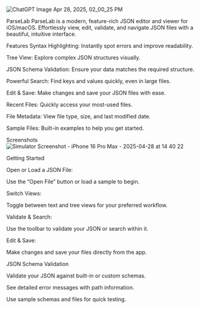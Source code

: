 ![ChatGPT Image Apr 28, 2025, 02_00_25 PM](https://github.com/user-attachments/assets/028b79dc-d8a4-4e97-8360-94455e58e75d)

ParseLab
ParseLab is a modern, feature-rich JSON editor and viewer for iOS/macOS. Effortlessly view, edit, validate, and navigate JSON files with a beautiful, intuitive interface.

Features
Syntax Highlighting: Instantly spot errors and improve readability.

Tree View: Explore complex JSON structures visually.

JSON Schema Validation: Ensure your data matches the required structure.

Powerful Search: Find keys and values quickly, even in large files.

Edit & Save: Make changes and save your JSON files with ease.

Recent Files: Quickly access your most-used files.

File Metadata: View file type, size, and last modified date.

Sample Files: Built-in examples to help you get started.

Screenshots
![Simulator Screenshot - iPhone 16 Pro Max - 2025-04-28 at 14 40 22](https://github.com/user-attachments/assets/65907481-ab2a-475a-b656-70c6ab317e0f)


Getting Started

Open or Load a JSON File:

Use the “Open File” button or load a sample to begin.

Switch Views:

Toggle between text and tree views for your preferred workflow.

Validate & Search:

Use the toolbar to validate your JSON or search within it.

Edit & Save:

Make changes and save your files directly from the app.

JSON Schema Validation

Validate your JSON against built-in or custom schemas.

See detailed error messages with path information.

Use sample schemas and files for quick testing.

